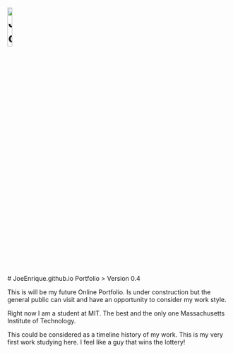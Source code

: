 <h1><img src="https://joeenrique.github.io/resources/images/joe_id_4.png" alt="JoeEnrique Portfolio" width="15%"></h1>
# JoeEnrique.github.io
Portfolio
> Version 0.4

This is will be my future Online Portfolio. Is under construction but the general public can visit and have an opportunity to consider my work style.

Right now I am a student at MIT.
The best and the only one Massachusetts Institute of Technology.

This could be considered as a timeline history of my work. This is my very first work studying here.
I feel like a guy that wins the lottery!

